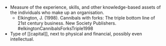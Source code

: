 - Measure of the experience, skills, and other knowledge-based assets of the individuals who make up an organisation.
	- Elkington, J. (1998). Cannibals with forks: The triple bottom line of 21st century business. New Society Publishers. #elkingtonCannibalsForksTriple1998
- Type of [[capital]], next to physical and financial, possibly even intellectual.